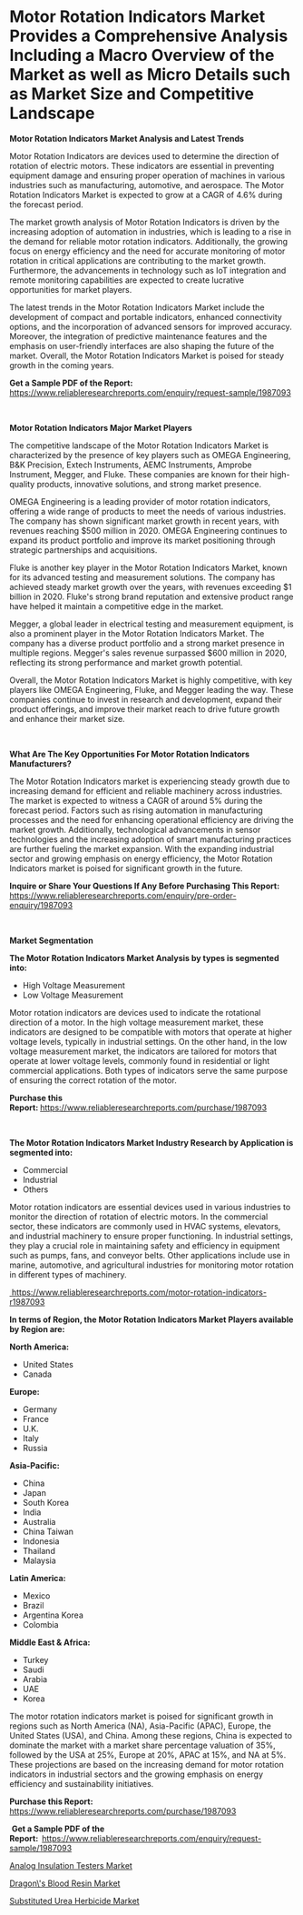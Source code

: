 <p><h1>Motor Rotation Indicators Market Provides a Comprehensive Analysis Including a Macro Overview of the Market as well as Micro Details such as Market Size and Competitive Landscape</h1></p><p><strong>Motor Rotation Indicators Market Analysis and Latest Trends</strong></p>
<p><p>Motor Rotation Indicators are devices used to determine the direction of rotation of electric motors. These indicators are essential in preventing equipment damage and ensuring proper operation of machines in various industries such as manufacturing, automotive, and aerospace. The Motor Rotation Indicators Market is expected to grow at a CAGR of 4.6% during the forecast period.</p><p>The market growth analysis of Motor Rotation Indicators is driven by the increasing adoption of automation in industries, which is leading to a rise in the demand for reliable motor rotation indicators. Additionally, the growing focus on energy efficiency and the need for accurate monitoring of motor rotation in critical applications are contributing to the market growth. Furthermore, the advancements in technology such as IoT integration and remote monitoring capabilities are expected to create lucrative opportunities for market players.</p><p>The latest trends in the Motor Rotation Indicators Market include the development of compact and portable indicators, enhanced connectivity options, and the incorporation of advanced sensors for improved accuracy. Moreover, the integration of predictive maintenance features and the emphasis on user-friendly interfaces are also shaping the future of the market. Overall, the Motor Rotation Indicators Market is poised for steady growth in the coming years.</p></p>
<p><strong>Get a Sample PDF of the Report:&nbsp;</strong> <a href="https://www.reliableresearchreports.com/enquiry/request-sample/1987093">https://www.reliableresearchreports.com/enquiry/request-sample/1987093</a></p>
<p>&nbsp;</p>
<p><strong>Motor Rotation Indicators Major Market Players</strong></p>
<p><p>The competitive landscape of the Motor Rotation Indicators Market is characterized by the presence of key players such as OMEGA Engineering, B&K Precision, Extech Instruments, AEMC Instruments, Amprobe Instrument, Megger, and Fluke. These companies are known for their high-quality products, innovative solutions, and strong market presence.</p><p>OMEGA Engineering is a leading provider of motor rotation indicators, offering a wide range of products to meet the needs of various industries. The company has shown significant market growth in recent years, with revenues reaching $500 million in 2020. OMEGA Engineering continues to expand its product portfolio and improve its market positioning through strategic partnerships and acquisitions.</p><p>Fluke is another key player in the Motor Rotation Indicators Market, known for its advanced testing and measurement solutions. The company has achieved steady market growth over the years, with revenues exceeding $1 billion in 2020. Fluke's strong brand reputation and extensive product range have helped it maintain a competitive edge in the market.</p><p>Megger, a global leader in electrical testing and measurement equipment, is also a prominent player in the Motor Rotation Indicators Market. The company has a diverse product portfolio and a strong market presence in multiple regions. Megger's sales revenue surpassed $600 million in 2020, reflecting its strong performance and market growth potential.</p><p>Overall, the Motor Rotation Indicators Market is highly competitive, with key players like OMEGA Engineering, Fluke, and Megger leading the way. These companies continue to invest in research and development, expand their product offerings, and improve their market reach to drive future growth and enhance their market size.</p></p>
<p>&nbsp;</p>
<p><strong>What Are The Key Opportunities For Motor Rotation Indicators Manufacturers?</strong></p>
<p><p>The Motor Rotation Indicators market is experiencing steady growth due to increasing demand for efficient and reliable machinery across industries. The market is expected to witness a CAGR of around 5% during the forecast period. Factors such as rising automation in manufacturing processes and the need for enhancing operational efficiency are driving the market growth. Additionally, technological advancements in sensor technologies and the increasing adoption of smart manufacturing practices are further fueling the market expansion. With the expanding industrial sector and growing emphasis on energy efficiency, the Motor Rotation Indicators market is poised for significant growth in the future.</p></p>
<p><strong>Inquire or Share Your Questions If Any Before Purchasing This Report:</strong> <a href="https://www.reliableresearchreports.com/enquiry/pre-order-enquiry/1987093">https://www.reliableresearchreports.com/enquiry/pre-order-enquiry/1987093</a></p>
<p>&nbsp;</p>
<p><strong>Market Segmentation</strong></p>
<p><strong>The Motor Rotation Indicators Market Analysis by types is segmented into:</strong></p>
<p><ul><li>High Voltage Measurement</li><li>Low Voltage Measurement</li></ul></p>
<p><p>Motor rotation indicators are devices used to indicate the rotational direction of a motor. In the high voltage measurement market, these indicators are designed to be compatible with motors that operate at higher voltage levels, typically in industrial settings. On the other hand, in the low voltage measurement market, the indicators are tailored for motors that operate at lower voltage levels, commonly found in residential or light commercial applications. Both types of indicators serve the same purpose of ensuring the correct rotation of the motor.</p></p>
<p><strong>Purchase this Report:&nbsp;</strong><a href="https://www.reliableresearchreports.com/purchase/1987093">https://www.reliableresearchreports.com/purchase/1987093</a></p>
<p>&nbsp;</p>
<p><strong>The Motor Rotation Indicators Market Industry Research by Application is segmented into:</strong></p>
<p><ul><li>Commercial</li><li>Industrial</li><li>Others</li></ul></p>
<p><p>Motor rotation indicators are essential devices used in various industries to monitor the direction of rotation of electric motors. In the commercial sector, these indicators are commonly used in HVAC systems, elevators, and industrial machinery to ensure proper functioning. In industrial settings, they play a crucial role in maintaining safety and efficiency in equipment such as pumps, fans, and conveyor belts. Other applications include use in marine, automotive, and agricultural industries for monitoring motor rotation in different types of machinery.</p></p>
<p><a href="https://www.reliableresearchreports.com/motor-rotation-indicators-r1987093">&nbsp;https://www.reliableresearchreports.com/motor-rotation-indicators-r1987093</a></p>
<p><strong>In terms of Region, the Motor Rotation Indicators Market Players available by Region are:</strong></p>
<p>
    <p> <strong> North America: </strong>
        <ul>
            <li>United States</li>
            <li>Canada</li>
        </ul>
        </p> 
    <p> <strong> Europe: </strong>
        <ul>
            <li>Germany</li>
            <li>France</li>
            <li>U.K.</li>
            <li>Italy</li>
            <li>Russia</li>
        </ul>
        </p> 
    <p> <strong> Asia-Pacific: </strong>
        <ul>
            <li>China</li>
            <li>Japan</li>
            <li>South Korea</li>
            <li>India</li>
            <li>Australia</li>
            <li>China Taiwan</li>
            <li>Indonesia</li>
            <li>Thailand</li>
            <li>Malaysia</li>
        </ul>
        </p> 
    <p> <strong> Latin America: </strong>
        <ul>
            <li>Mexico</li>
            <li>Brazil</li>
            <li>Argentina Korea</li>
            <li>Colombia</li>
        </ul>
        </p> 
    <p> <strong> Middle East & Africa: </strong>
        <ul>
            <li>Turkey</li>
            <li>Saudi</li>
            <li>Arabia</li>
            <li>UAE</li>
            <li>Korea</li>
        </ul>
    </p>
    </p>
<p><p>The motor rotation indicators market is poised for significant growth in regions such as North America (NA), Asia-Pacific (APAC), Europe, the United States (USA), and China. Among these regions, China is expected to dominate the market with a market share percentage valuation of 35%, followed by the USA at 25%, Europe at 20%, APAC at 15%, and NA at 5%. These projections are based on the increasing demand for motor rotation indicators in industrial sectors and the growing emphasis on energy efficiency and sustainability initiatives.</p></p>
<p><strong>Purchase this Report: </strong><a href="https://www.reliableresearchreports.com/purchase/1987093">https://www.reliableresearchreports.com/purchase/1987093</a></p>
<p>&nbsp;<strong>Get a Sample PDF of the Report:&nbsp;&nbsp;</strong><a href="https://www.reliableresearchreports.com/enquiry/request-sample/1987093">https://www.reliableresearchreports.com/enquiry/request-sample/1987093</a></p>
<p><strong></strong></p>
<p><p><a href="https://github.com/JameTravis/Market-Research-Report-List-4/blob/main/analog-insulation-testers-market.md">Analog Insulation Testers Market</a></p><p><a href="https://cute-banjo-8ca.notion.site/Dragon-s-Blood-Resin-Market-Comprehensive-Assessment-by-Type-Application-and-Geography-90f0f305e9d3473cbb3adb275af64a83">Dragon\'s Blood Resin Market</a></p><p><a href="https://issuu.com/reportprime-2/docs/substituted-urea-herbicide-market-size-2030.pptx">Substituted Urea Herbicide Market</a></p></p>